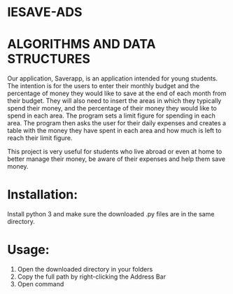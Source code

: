 # IESAVE-ADS

# ALGORITHMS AND DATA STRUCTURES

Our application, Saverapp, is an application intended for young students. 
The intention is for the users to enter their monthly budget and the percentage of money they would like to save at the end of each month from their budget. They will also need to insert the areas in which they typically spend their money, and the percentage of their money they would like to spend in each area. The program sets a limit figure for spending in each area. The program then asks the user for their daily expenses and creates a table with the money they have spent in each area and how much is left to reach their limit figure.


This project is very useful for students who live abroad or even at home to better manage their money, be aware of their expenses and help them save money.

# Installation:
Install python 3 and make sure the downloaded .py files are in the same directory.

# Usage:
1. Open the downloaded directory in your folders
2. Copy the full path by right-clicking the Address Bar
3. Open command 
